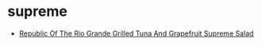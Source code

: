 # supreme

 * [Republic Of The Rio Grande Grilled Tuna And Grapefruit Supreme Salad](index/r/republic-of-the-rio-grande-grilled-tuna-and-grapefruit-supreme-salad-363418.json)
